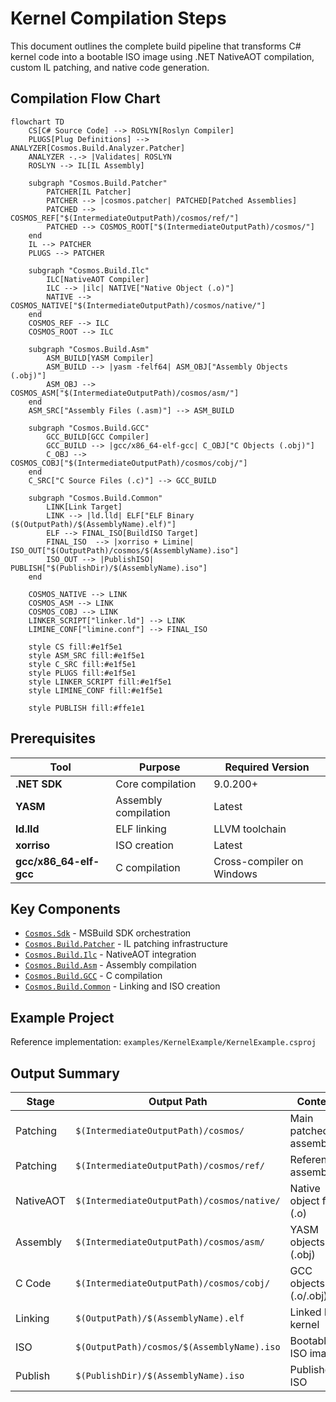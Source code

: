 # Kernel Compilation Steps

This document outlines the complete build pipeline that transforms C# kernel code into a bootable ISO image using .NET NativeAOT compilation, custom IL patching, and native code generation.

## Compilation Flow Chart

```mermaid
flowchart TD
    CS[C# Source Code] --> ROSLYN[Roslyn Compiler]
    PLUGS[Plug Definitions] --> ANALYZER[Cosmos.Build.Analyzer.Patcher]
    ANALYZER -.-> |Validates| ROSLYN
    ROSLYN --> IL[IL Assembly]

    subgraph "Cosmos.Build.Patcher"
        PATCHER[IL Patcher]
        PATCHER --> |cosmos.patcher| PATCHED[Patched Assemblies]
        PATCHED --> COSMOS_REF["$(IntermediateOutputPath)/cosmos/ref/"]
        PATCHED --> COSMOS_ROOT["$(IntermediateOutputPath)/cosmos/"]
    end
    IL --> PATCHER
    PLUGS --> PATCHER

    subgraph "Cosmos.Build.Ilc"
        ILC[NativeAOT Compiler]
        ILC --> |ilc| NATIVE["Native Object (.o)"]
        NATIVE --> COSMOS_NATIVE["$(IntermediateOutputPath)/cosmos/native/"]
    end
    COSMOS_REF --> ILC
    COSMOS_ROOT --> ILC

    subgraph "Cosmos.Build.Asm"
        ASM_BUILD[YASM Compiler]
        ASM_BUILD --> |yasm -felf64| ASM_OBJ["Assembly Objects (.obj)"]
        ASM_OBJ --> COSMOS_ASM["$(IntermediateOutputPath)/cosmos/asm/"]
    end
    ASM_SRC["Assembly Files (.asm)"] --> ASM_BUILD

    subgraph "Cosmos.Build.GCC"
        GCC_BUILD[GCC Compiler]
        GCC_BUILD --> |gcc/x86_64-elf-gcc| C_OBJ["C Objects (.obj)"]
        C_OBJ --> COSMOS_COBJ["$(IntermediateOutputPath)/cosmos/cobj/"]
    end
    C_SRC["C Source Files (.c)"] --> GCC_BUILD

    subgraph "Cosmos.Build.Common"
        LINK[Link Target]
        LINK --> |ld.lld| ELF["ELF Binary ($(OutputPath)/$(AssemblyName).elf)"]
        ELF --> FINAL_ISO[BuildISO Target]
        FINAL_ISO  --> |xorriso + Limine| ISO_OUT["$(OutputPath)/cosmos/$(AssemblyName).iso"]
        ISO_OUT --> |PublishISO| PUBLISH["$(PublishDir)/$(AssemblyName).iso"]
    end
    
    COSMOS_NATIVE --> LINK
    COSMOS_ASM --> LINK
    COSMOS_COBJ --> LINK
    LINKER_SCRIPT["linker.ld"] --> LINK
    LIMINE_CONF["limine.conf"] --> FINAL_ISO

    style CS fill:#e1f5e1
    style ASM_SRC fill:#e1f5e1
    style C_SRC fill:#e1f5e1
    style PLUGS fill:#e1f5e1
    style LINKER_SCRIPT fill:#e1f5e1
    style LIMINE_CONF fill:#e1f5e1
    
    style PUBLISH fill:#ffe1e1
```

## Prerequisites

| Tool | Purpose | Required Version |
|------|---------|-----------------|
| **.NET SDK** | Core compilation | 9.0.200+ |
| **YASM** | Assembly compilation | Latest |
| **ld.lld** | ELF linking | LLVM toolchain |
| **xorriso** | ISO creation | Latest |
| **gcc/x86_64-elf-gcc** | C compilation | Cross-compiler on Windows |

## Key Components

- [`Cosmos.Sdk`](../../../src/Cosmos.Sdk) - MSBuild SDK orchestration
- [`Cosmos.Build.Patcher`](../../../src/Cosmos.Build.Patcher) - IL patching infrastructure
- [`Cosmos.Build.Ilc`](../../../src/Cosmos.Build.Ilc) - NativeAOT integration
- [`Cosmos.Build.Asm`](../../../src/Cosmos.Build.Asm) - Assembly compilation
- [`Cosmos.Build.GCC`](../../../src/Cosmos.Build.GCC) - C compilation
- [`Cosmos.Build.Common`](../../../src/Cosmos.Build.Common) - Linking and ISO creation

## Example Project

Reference implementation: `examples/KernelExample/KernelExample.csproj`

## Output Summary

| Stage | Output Path | Content |
|-------|------------|---------|
| Patching | `$(IntermediateOutputPath)/cosmos/` | Main patched assembly |
| Patching | `$(IntermediateOutputPath)/cosmos/ref/` | Reference assemblies |
| NativeAOT | `$(IntermediateOutputPath)/cosmos/native/` | Native object files (.o) |
| Assembly | `$(IntermediateOutputPath)/cosmos/asm/` | YASM objects (.obj) |
| C Code | `$(IntermediateOutputPath)/cosmos/cobj/` | GCC objects (.o/.obj) |
| Linking | `$(OutputPath)/$(AssemblyName).elf` | Linked ELF kernel |
| ISO | `$(OutputPath)/cosmos/$(AssemblyName).iso` | Bootable ISO image |
| Publish | `$(PublishDir)/$(AssemblyName).iso` | Published ISO |

